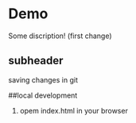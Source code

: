 # Demo

Some discription! (first change)


## subheader

saving changes in git


##local development

1. opem index.html in your browser